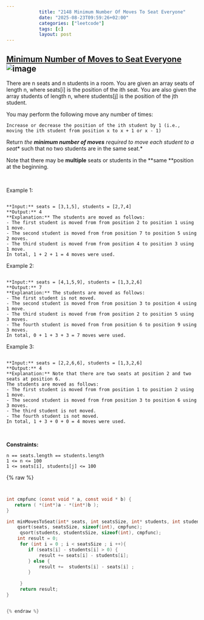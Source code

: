 ```yaml
---
            title: "2148 Minimum Number Of Moves To Seat Everyone"
            date: "2025-08-23T09:59:26+02:00"
            categories: ["leetcode"]
            tags: [c]
            layout: post
---
```

            
## [Minimum Number of Moves to Seat Everyone](https://leetcode.com/problems/minimum-number-of-moves-to-seat-everyone) ![image](https://img.shields.io/badge/Difficulty-Easy-brightgreen)

There are n seats and n students in a room. You are given an array seats of length n, where seats[i] is the position of the ith seat. You are also given the array students of length n, where students[j] is the position of the jth student.

You may perform the following move any number of times:

	Increase or decrease the position of the ith student by 1 (i.e., moving the ith student from position x to x + 1 or x - 1)

Return *the **minimum number of moves** required to move each student to a seat** such that no two students are in the same seat.*

Note that there may be **multiple** seats or students in the **same **position at the beginning.

 

Example 1:

```

**Input:** seats = [3,1,5], students = [2,7,4]
**Output:** 4
**Explanation:** The students are moved as follows:
- The first student is moved from from position 2 to position 1 using 1 move.
- The second student is moved from from position 7 to position 5 using 2 moves.
- The third student is moved from from position 4 to position 3 using 1 move.
In total, 1 + 2 + 1 = 4 moves were used.

```

Example 2:

```

**Input:** seats = [4,1,5,9], students = [1,3,2,6]
**Output:** 7
**Explanation:** The students are moved as follows:
- The first student is not moved.
- The second student is moved from from position 3 to position 4 using 1 move.
- The third student is moved from from position 2 to position 5 using 3 moves.
- The fourth student is moved from from position 6 to position 9 using 3 moves.
In total, 0 + 1 + 3 + 3 = 7 moves were used.

```

Example 3:

```

**Input:** seats = [2,2,6,6], students = [1,3,2,6]
**Output:** 4
**Explanation:** Note that there are two seats at position 2 and two seats at position 6.
The students are moved as follows:
- The first student is moved from from position 1 to position 2 using 1 move.
- The second student is moved from from position 3 to position 6 using 3 moves.
- The third student is not moved.
- The fourth student is not moved.
In total, 1 + 3 + 0 + 0 = 4 moves were used.

```

 

**Constraints:**

	n == seats.length == students.length
	1 <= n <= 100
	1 <= seats[i], students[j] <= 100

{% raw %}


```c


int cmpfunc (const void * a, const void * b) {
   return ( *(int*)a - *(int*)b );
}

int minMovesToSeat(int* seats, int seatsSize, int* students, int studentsSize) {
    qsort(seats, seatsSize, sizeof(int), cmpfunc);
     qsort(students, studentsSize, sizeof(int), cmpfunc);
    int result = 0;
     for (int i = 0 ; i < seatsSize ; i ++){
        if (seats[i] - students[i] > 0) {
            result += seats[i] - students[i];
        } else {
            result +=  students[i] - seats[i] ;
        }
        
     }
     return result;
}


{% endraw %}
```
